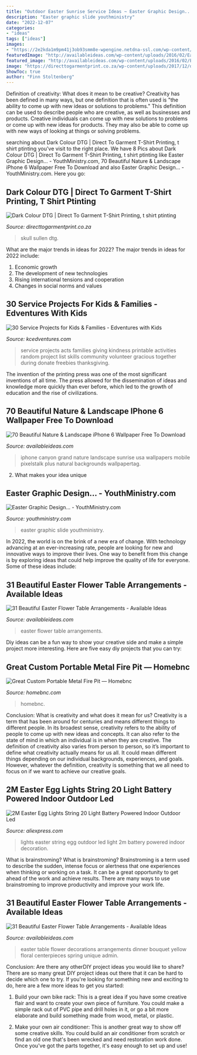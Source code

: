 ```yaml
---
title: "Outdoor Easter Sunrise Service Ideas ~ Easter Graphic Design..."
description: "Easter graphic slide youthministry"
date: "2022-12-07"
categories:
- "ideas"
tags: ["ideas"]
images:
- "https://2e2kda1m9pm41j3ob93smm8e-wpengine.netdna-ssl.com/wp-content/upload/ymprod/Easter-2013-Slide-copy.jpg"
featuredImage: "http://availableideas.com/wp-content/uploads/2016/02/Easter-Flower-Table-Arrangements-18.jpg"
featured_image: "http://availableideas.com/wp-content/uploads/2016/02/Easter-Flower-Table-Arrangements-18.jpg"
image: "https://directtogarmentprint.co.za/wp-content/uploads/2017/12/direct-to-garment-51-768x960.jpg"
ShowToc: true
author: "Finn Stoltenberg"
---
```



Definition of creativity: What does it mean to be creative?
Creativity has been defined in many ways, but one definition that is often used is "the ability to come up with new ideas or solutions to problems." This definition can be used to describe people who are creative, as well as businesses and products. Creative individuals can come up with new solutions to problems or come up with new ideas for products. They may also be able to come up with new ways of looking at things or solving problems.

	

		
searching about Dark Colour DTG | Direct To Garment T-Shirt Printing, t shirt ptinting you've visit to the right place. We have 8 Pics about Dark Colour DTG | Direct To Garment T-Shirt Printing, t shirt ptinting like Easter Graphic Design... - YouthMinistry.com, 70 Beautiful Nature &amp; Landscape iPhone 6 Wallpaper Free To Download and also Easter Graphic Design... - YouthMinistry.com. Here you go:
		
    
## Dark Colour DTG | Direct To Garment T-Shirt Printing, T Shirt Ptinting

<img loading=lazy src="https://directtogarmentprint.co.za/wp-content/uploads/2017/12/direct-to-garment-51-768x960.jpg" onerror="this.onerror=null;this.src='https://tse2.mm.bing.net/th?id=OIP.5Pf8y-ugcvTWwASmSqWn8QHaJQ&amp;pid=15.1';" alt="Dark Colour DTG | Direct To Garment T-Shirt Printing, t shirt ptinting">

_Source: directtogarmentprint.co.za_

>skull sullen dtg. 

	

What are the major trends in ideas for 2022?
The major trends in ideas for 2022 include: 
1. Economic growth 
2. The development of new technologies 
3. Rising international tensions and cooperation 
4. Changes in social norms and values 

    
## 30 Service Projects For Kids &amp; Families - Edventures With Kids

<img loading=lazy src="https://www.kcedventures.com/images/familyservicecollage.jpg" onerror="this.onerror=null;this.src='https://tse4.mm.bing.net/th?id=OIP.UxkjpWfvuF0QcTmnWE5_-gHaL3&amp;pid=15.1';" alt="30 Service Projects for Kids &amp; Families - Edventures with Kids">

_Source: kcedventures.com_

>service projects acts families giving kindness printable activities random project list skills community volunteer gracious together during donate freebies thanksgiving. 

	

The invention of the printing press was one of the most significant inventions of all time. The press allowed for the dissemination of ideas and knowledge more quickly than ever before, which led to the growth of education and the rise of civilizations.

    
## 70 Beautiful Nature &amp; Landscape IPhone 6 Wallpaper Free To Download

<img loading=lazy src="https://www.availableideas.com/wp-content/uploads/2016/02/Grand-Canyon-USA-Sunrise-iPhone-6-wallpaper.jpg" onerror="this.onerror=null;this.src='https://tse3.mm.bing.net/th?id=OIP.fQvF4StapnYNUI6mME4gtAHaNK&amp;pid=15.1';" alt="70 Beautiful Nature &amp; Landscape iPhone 6 Wallpaper Free To Download">

_Source: availableideas.com_

>iphone canyon grand nature landscape sunrise usa wallpapers mobile pixelstalk plus natural backgrounds wallpapertag. 

	

2. What makes your idea unique 

    
## Easter Graphic Design... - YouthMinistry.com

<img loading=lazy src="https://2e2kda1m9pm41j3ob93smm8e-wpengine.netdna-ssl.com/wp-content/upload/ymprod/Easter-2013-Slide-copy.jpg" onerror="this.onerror=null;this.src='https://tse4.mm.bing.net/th?id=OIP.buGKpCcYAOQMq5ksRbQZhgHaEK&amp;pid=15.1';" alt="Easter Graphic Design... - YouthMinistry.com">

_Source: youthministry.com_

>easter graphic slide youthministry. 

	

In 2022, the world is on the brink of a new era of change. With technology advancing at an ever-increasing rate, people are looking for new and innovative ways to improve their lives. One way to benefit from this change is by exploring ideas that could help improve the quality of life for everyone. Some of these ideas include:

    
## 31 Beautiful Easter Flower Table Arrangements - Available Ideas

<img loading=lazy src="http://availableideas.com/wp-content/uploads/2016/02/Easter-Flower-Table-Arrangements-15.jpg" onerror="this.onerror=null;this.src='https://tse2.mm.bing.net/th?id=OIP.-_WnKef4UB1YvUxbDSajHAHaJ4&amp;pid=15.1';" alt="31 Beautiful Easter Flower Table Arrangements - Available Ideas">

_Source: availableideas.com_

>easter flower table arrangements. 

	

Diy ideas can be a fun way to show your creative side and make a simple project more interesting. Here are five easy diy projects that you can try: 

    
## Great Custom Portable Metal Fire Pit — Homebnc

<img loading=lazy src="https://homebnc.com/homeimg/2020/07/19-best-metal-fire-pit-ideas-designs-homebnc.jpg" onerror="this.onerror=null;this.src='https://tse1.mm.bing.net/th?id=OIP.-f0gekTYdqW7DJewdOF2YQHaHa&amp;pid=15.1';" alt="Great Custom Portable Metal Fire Pit — Homebnc">

_Source: homebnc.com_

>homebnc. 

	

Conclusion: What is creativity and what does it mean for us?
Creativity is a term that has been around for centuries and means different things to different people. In its broadest sense, creativity refers to the ability of people to come up with new ideas and concepts. It can also refer to the state of mind in which an individual is in when they are creative. The definition of creativity also varies from person to person, so it’s important to define what creativity actually means for us all. It could mean different things depending on our individual backgrounds, experiences, and goals. However, whatever the definition, creativity is something that we all need to focus on if we want to achieve our creative goals.

    
## 2M Easter Egg Lights String 20 Light Battery Powered Indoor Outdoor Led

<img loading=lazy src="https://ae01.alicdn.com/kf/HTB142UUPXXXXXbwXXXXq6xXFXXXr/2M-Easter-Egg-Lights-String-20-Light-Battery-Powered-Indoor-Outdoor-Led-String-Lights-For-Home.jpg" onerror="this.onerror=null;this.src='https://tse3.mm.bing.net/th?id=OIP.5MLuV0z-Yy4eRO3yJJpGDQHaHa&amp;pid=15.1';" alt="2M Easter Egg Lights String 20 Light Battery Powered Indoor Outdoor Led">

_Source: aliexpress.com_

>lights easter string egg outdoor led light 2m battery powered indoor decoration. 

	

What is brainstroming?
What is brainstroming? Brainstroming is a term used to describe the sudden, intense focus or alertness that one experiences when thinking or working on a task. It can be a great opportunity to get ahead of the work and achieve results. There are many ways to use brainstroming to improve productivity and improve your work life.

    
## 31 Beautiful Easter Flower Table Arrangements - Available Ideas

<img loading=lazy src="http://availableideas.com/wp-content/uploads/2016/02/Easter-Flower-Table-Arrangements-18.jpg" onerror="this.onerror=null;this.src='https://tse4.mm.bing.net/th?id=OIP.ObHqXG6Dhb6avn6xiqxtUAHaJ4&amp;pid=15.1';" alt="31 Beautiful Easter Flower Table Arrangements - Available Ideas">

_Source: availableideas.com_

>easter table flower decorations arrangements dinner bouquet yellow floral centerpieces spring unique admin. 

	

Conclusion: Are there any otherDIY project ideas you would like to share?
There are so many great DIY project ideas out there that it can be hard to decide which one to try. If you're looking for something new and exciting to do, here are a few more ideas to get you started: 
1. Build your own bike rack: This is a great idea if you have some creative flair and want to create your own piece of furniture. You could make a simple rack out of PVC pipe and drill holes in it, or go a bit more elaborate and build something made from wood, metal, or plastic. 

2. Make your own air conditioner: This is another great way to show off some creative skills. You could build an air conditioner from scratch or find an old one that's been wrecked and need restoration work done. Once you've got the parts together, it's easy enough to set up and use!

